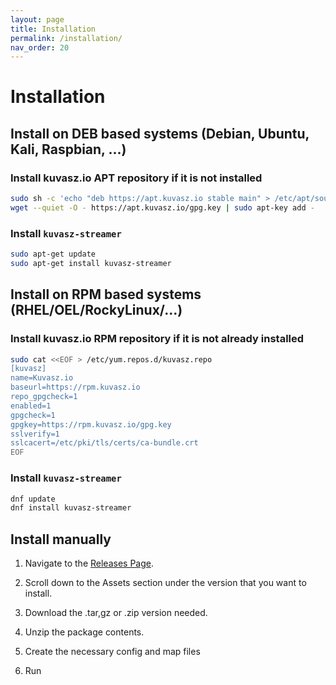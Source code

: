 ```yaml
---
layout: page
title: Installation
permalink: /installation/
nav_order: 20
---
```

# Installation

## Install on DEB based systems (Debian, Ubuntu, Kali, Raspbian, ...)

### Install kuvasz.io APT repository if it is not installed

```bash
sudo sh -c 'echo "deb https://apt.kuvasz.io stable main" > /etc/apt/sources.list.d/kuvasz.list'
wget --quiet -O - https://apt.kuvasz.io/gpg.key | sudo apt-key add -
```

### Install `kuvasz-streamer`

```bash
sudo apt-get update
sudo apt-get install kuvasz-streamer
```

## Install on RPM based systems (RHEL/OEL/RockyLinux/...)

### Install kuvasz.io RPM repository if it is not already installed

```bash
sudo cat <<EOF > /etc/yum.repos.d/kuvasz.repo
[kuvasz]
name=Kuvasz.io
baseurl=https://rpm.kuvasz.io
repo_gpgcheck=1
enabled=1
gpgcheck=1
gpgkey=https://rpm.kuvasz.io/gpg.key
sslverify=1
sslcacert=/etc/pki/tls/certs/ca-bundle.crt
EOF
```

### Install `kuvasz-streamer`

```bash
dnf update
dnf install kuvasz-streamer
```

## Install manually

1. Navigate to the [Releases Page](https://github.com/kuvasz-io/kuvasz-streamer/releases).

1. Scroll down to the Assets section under the version that you want to install.
1. Download the .tar,gz or .zip version needed.
1. Unzip the package contents.
1. Create the necessary config and map files
1. Run

